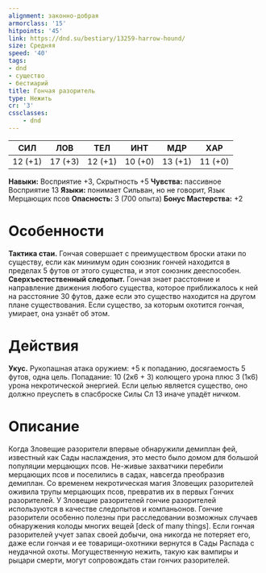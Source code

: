 ```yaml
---
alignment: законно-добрая
armorclass: '15'
hitpoints: '45'
link: https://dnd.su/bestiary/13259-harrow-hound/
size: Средняя
speed: '40'
tags:
- dnd
- существо
- бестиарий
title: Гончая разоритель
type: Нежить
cr: '3'
cssclasses:
    - dnd
---
```



| СИЛ | ЛОВ | ТЕЛ | ИНТ | МДР | ХАР |
|---|---|---|---|---|---|
| 12 (+1) | 17 (+3) | 12 (+1) | 10 (+0) | 13 (+1) | 11 (+0) |
**Навыки:** Восприятие +3, Скрытность +5
**Чувства:** пассивное Восприятие 13
**Языки:** понимает Сильван, но не говорит, Язык Мерцающих псов
**Опасность:** 3 (700 опыта)
**Бонус Мастерства:** +2


# Особенности
**Тактика стаи.** Гончая совершает с преимуществом броски атаки по существу, если как минимум один союзник гончей находится в пределах 5 футов от этого существа, и этот союзник дееспособен.
**Сверхъестественный следопыт.** Гончая знает расстояние и направление движения любого существа, которое приближалось к ней на расстояние 30 футов, даже если это существо находится на другом плане существования. Если существо, за которым охотится гончая, умирает, она узнаёт об этом.


# Действия
**Укус.** Рукопашная атака оружием: +5 к попаданию, досягаемость 5 футов, одна цель. Попадание: 10 (2к6 + 3) колющего урона плюс 3 (1к6) урона некротической энергией. Если целью является существо, оно должно преуспеть в спасброске Силы Сл 13 иначе упадёт ничком.


# Описание
Когда Зловещие разорители впервые обнаружили демиплан фей, известный как Сады наслаждения, это место было домом для большой популяции мерцающих псов. Не-живые захватчики перебили мерцающих псов и поселились в садах, навсегда преобразив демиплан. Со временем некротическая магия Зловещих разорителей оживила трупы мерцающих псов, превратив их в первых Гончих разорителей. У Зловещие разорителей гончие разорителей используются в качестве следопытов и компаньонов. Гончие разорители особенно полезны при расследовании возможных случаев обнаружения колоды многих вещей [deck of many things]. Если гончая разорителей учует запах своей добычи, она никогда не потеряет его, даже если гончая и ее товарищи-охотники вернутся в Сады Распада с неудачной охоты. Могущественную нежить, такую как вампиры и рыцари смерти, могут сопровождать стаи гончих разорителей.